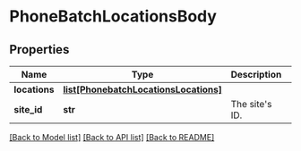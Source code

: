 # PhoneBatchLocationsBody

## Properties
Name | Type | Description | Notes
------------ | ------------- | ------------- | -------------
**locations** | [**list[PhonebatchLocationsLocations]**](PhonebatchLocationsLocations.md) |  | 
**site_id** | **str** | The site&#x27;s ID. | [optional] 

[[Back to Model list]](../README.md#documentation-for-models) [[Back to API list]](../README.md#documentation-for-api-endpoints) [[Back to README]](../README.md)

